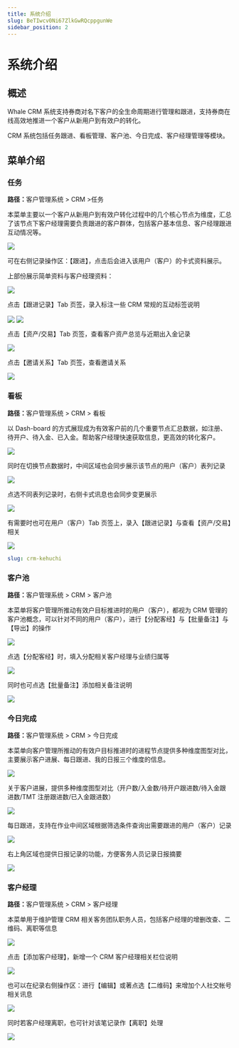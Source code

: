```yaml
---
title: 系统介绍
slug: BeTIwcv0Ni67ZlkGwRQcppgunWe
sidebar_position: 2
---
```



# 系统介绍

## 概述

Whale CRM 系统支持券商对名下客户的全生命周期进行管理和跟进，支持券商在线高效地推进一个客户从新用户到有效户的转化。

CRM 系统包括任务跟进、看板管理、客户池、今日完成、客户经理管理等模块。

## 菜单介绍

### 任务

<b>路径：</b>客户管理系统 &gt; CRM &gt;任务

本菜单主要以一个客户从新用户到有效户转化过程中的几个核心节点为维度，汇总了该节点下客户经理需要负责跟进的客户群体，包括客户基本信息、客户经理跟进互动情况等。

<img src="/assets/FcuUbe1yGo4ceEx8KIfcWzBBnQk.png" src-width="3222" src-height="1464" align="center"/>

可在右侧记录操作区：【跟进】，点击后会进入该用户（客户）的卡式资料展示。

上部份展示简单资料与客户经理资料：

<img src="/assets/DWrebW5yeoqMDwxGKNXc4A9Hnec.png" src-width="3256" src-height="1482" align="center"/>

点击【跟进记录】Tab 页签，录入标注一些 CRM 常规的互动标签说明

<img src="/assets/MX4jb7WR4oBVqRx9uC4cIvornuc.png" src-width="2242" src-height="1252" align="center"/>

<img src="/assets/QSBZbNHOqo7QvwxIQvLcZXRWnyH.png" src-width="2228" src-height="1612" align="center"/>

点击【资产/交易】Tab 页签，查看客户资产总览与近期出入金记录

<img src="/assets/GNXzbupdBoiIxVxrK6rcVZg7nvh.png" src-width="2216" src-height="1624" align="center"/>

点击【邀请关系】Tab 页签，查看邀请关系

<img src="/assets/XuVMbmMPooVwxoxEDi4cxAImned.png" src-width="2230" src-height="1608" align="center"/>

### 看板

<b>路径：</b>客户管理系统 &gt; CRM &gt; 看板

以 Dash-board 的方式展现成为有效客户前的几个重要节点汇总数据，如注册、待开户、待入金、已入金。帮助客户经理快速获取信息，更高效的转化客户。

<img src="/assets/RYU5bMcyVodP4KxYOyMcX7NFnQf.png" src-width="3206" src-height="1528" align="center"/>

同时在切换节点数据时，中间区域也会同步展示该节点的用户（客户）表列记录

<img src="/assets/Gg9Jb5VsxoSQnzxHfqWcsmqwnZb.png" src-width="3230" src-height="1510" align="center"/>

点选不同表列记录时，右侧卡式讯息也会同步变更展示

<img src="/assets/AAEVbV3SdojQtkxILO1cKpaxnU8.png" src-width="3222" src-height="1438" align="center"/>

有需要时也可在用户（客户）Tab 页签上，录入【跟进记录】与查看【资产/交易】相关

<img src="/assets/LdokboqRaoKM1DxsXOpcKy8Mnxf.png" src-width="2404" src-height="1498" align="center"/>

```yaml
slug: crm-kehuchi
```

### 客户池

<b>路径：</b>客户管理系统 &gt; CRM &gt; 客户池

本菜单将客户管理所推动有效户目标推进时的用户（客户），都视为 CRM 管理的客户池概念，可以针对不同的用户（客户），进行【分配客经】与【批量备注】与【导出】的操作

<img src="/assets/S1t9bO18Moc30FxqQpRcPEsqnue.png" src-width="3198" src-height="1606" align="center"/>

点选【分配客经】时，填入分配相关客户经理与业绩归属等

<img src="/assets/B1tSbKnfxorYN1xEqN4cmJIwnXg.png" src-width="3230" src-height="1624" align="center"/>

同时也可点选【批量备注】添加相关备注说明

<img src="/assets/U4UfbZEhsoc9TKxhFPNcKHMgn4o.png" src-width="2266" src-height="1066" align="center"/>

### 今日完成

<b>路径：</b>客户管理系统 &gt; CRM &gt; 今日完成

本菜单向客户管理所推动的有效户目标推进时的进程节点提供多种维度图型对比，主要展示客户进展、每日跟进、我的日报三个维度的信息。

<img src="/assets/L9lxbAYzso6J3pxJrBicMQg8nfh.png" src-width="3218" src-height="1488" align="center"/>

关于客户进展，提供多种维度图型对比（开户数/入金数/待开户跟进数/待入金跟进数/TMT 注册跟进数/已入金跟进数）

<img src="/assets/SyNvb7VFgoYQ6ix3xk3cxvU2nWc.png" src-width="2322" src-height="1438" align="center"/>

每日跟进，支持在作业中间区域根据筛选条件查询出需要跟进的用户（客户）记录

<img src="/assets/C0Hkbz9mFoWJkQxK2JCcSaJrnVb.png" src-width="2322" src-height="1442" align="center"/>

右上角区域也提供日报记录的功能，方便客务人员记录日报摘要

<img src="/assets/BBhrbBAMSoCdUaxlxeScGn0pnkg.png" src-width="2322" src-height="1412" align="center"/>

### 客户经理

<b>路径：</b>客户管理系统 &gt; CRM &gt; 客户经理

本菜单用于维护管理 CRM 相关客务团队职务人员，包括客户经理的增删改查、二维码、离职等信息

<img src="/assets/NJ50ba6cfoj71rxMOehcCYqEnsh.png" src-width="3232" src-height="1526" align="center"/>

点击【添加客户经理】，新增一个 CRM 客户经理相关栏位说明

<img src="/assets/VyyGb48VYor2j6xzDPkcvmujnke.png" src-width="3258" src-height="1704" align="center"/>

也可以在纪录右侧操作区：进行【编辑】或著点选【二维码】来增加个人社交帐号相关讯息

<img src="/assets/Mapabw2I8oPZIExjXPocaSQLnsg.png" src-width="3228" src-height="882" align="center"/>

同时若客户经理离职，也可针对该笔记录作【离职】处理

<img src="/assets/NjvhbAkOyomnsMxMNdncCxp3nxe.png" src-width="3248" src-height="1068" align="center"/>

